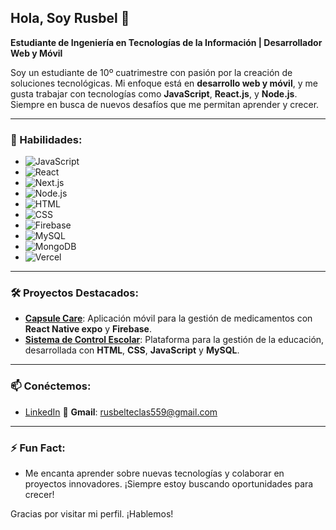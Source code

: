 ## Hola, Soy Rusbel 👋

**Estudiante de Ingeniería en Tecnologías de la Información | Desarrollador Web y Móvil**

Soy un estudiante de 10º cuatrimestre con pasión por la creación de soluciones tecnológicas. Mi enfoque está en **desarrollo web y móvil**, y me gusta trabajar con tecnologías como **JavaScript**, **React.js**, y **Node.js**. Siempre en busca de nuevos desafíos que me permitan aprender y crecer.

---

### 🌟 Habilidades:

- ![JavaScript](https://img.shields.io/badge/-JavaScript-F7DF1E?style=flat&logo=javascript&logoColor=black)
- ![React](https://img.shields.io/badge/-React-61DAFB?style=flat&logo=react&logoColor=black)
- ![Next.js](https://img.shields.io/badge/-Next.js-000000?style=flat&logo=next.js&logoColor=white)
- ![Node.js](https://img.shields.io/badge/-Node.js-339933?style=flat&logo=node.js&logoColor=white)
- ![HTML](https://img.shields.io/badge/-HTML-E34F26?style=flat&logo=html5&logoColor=white)
- ![CSS](https://img.shields.io/badge/-CSS-1572B6?style=flat&logo=css3&logoColor=white)
- ![Firebase](https://img.shields.io/badge/-Firebase-FFCA28?style=flat&logo=firebase&logoColor=black)
- ![MySQL](https://img.shields.io/badge/-MySQL-4479A1?style=flat&logo=mysql&logoColor=white)
- ![MongoDB](https://img.shields.io/badge/-MongoDB-47A248?style=flat&logo=mongodb&logoColor=white)
- ![Vercel](https://img.shields.io/badge/-Vercel-000000?style=flat&logo=vercel&logoColor=white)


---

### 🛠️ Proyectos Destacados:

- **[Capsule Care](https://github.com/rusbelteclas/capsule-care)**: Aplicación móvil para la gestión de medicamentos con **React Native expo** y **Firebase**.
- **[Sistema de Control Escolar](https://github.com/rusbelteclas/control-escolar)**: Plataforma para la gestión de la educación, desarrollada con **HTML**, **CSS**, **JavaScript** y **MySQL**.

---

### 📫 Conéctemos:

- [LinkedIn](https://www.linkedin.com/in/rusbelteclas)
📧 **Gmail**: [rusbelteclas559@gmail.com](mailto:rusbelteclas559@gmail.com)

---

### ⚡ Fun Fact:

- Me encanta aprender sobre nuevas tecnologías y colaborar en proyectos innovadores. ¡Siempre estoy buscando oportunidades para crecer!

Gracias por visitar mi perfil. ¡Hablemos!
